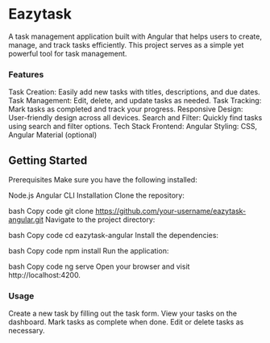 # Eazytask
 A task management application built with Angular that helps users to create, manage, and track tasks efficiently. This project serves as a simple yet powerful tool for task management.
### Features
Task Creation: Easily add new tasks with titles, descriptions, and due dates.
Task Management: Edit, delete, and update tasks as needed.
Task Tracking: Mark tasks as completed and track your progress.
Responsive Design: User-friendly design across all devices.
Search and Filter: Quickly find tasks using search and filter options.
Tech Stack
Frontend: Angular
Styling: CSS, Angular Material (optional)


## Getting Started
Prerequisites
Make sure you have the following installed:

Node.js
Angular CLI
Installation
Clone the repository:

bash
Copy code
git clone https://github.com/your-username/eazytask-angular.git
Navigate to the project directory:

bash
Copy code
cd eazytask-angular
Install the dependencies:

bash
Copy code
npm install
Run the application:

bash
Copy code
ng serve
Open your browser and visit http://localhost:4200.

### Usage
Create a new task by filling out the task form.
View your tasks on the dashboard.
Mark tasks as complete when done.
Edit or delete tasks as necessary.
